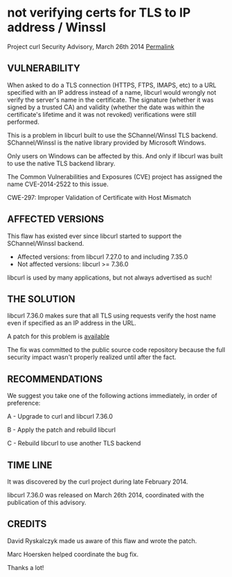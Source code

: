 not verifying certs for TLS to IP address / Winssl
==================================================

Project curl Security Advisory, March 26th 2014
[Permalink](https://curl.haxx.se/docs/CVE-2014-2522.html)

VULNERABILITY
-------------

When asked to do a TLS connection (HTTPS, FTPS, IMAPS, etc) to a URL
specified with an IP address instead of a name, libcurl would wrongly not
verify the server's name in the certificate. The signature (whether it was
signed by a trusted CA) and validity (whether the date was within the
certificate's lifetime and it was not revoked) verifications were still
performed.

This is a problem in libcurl built to use the SChannel/Winssl TLS backend.
SChannel/Winssl is the native library provided by Microsoft Windows.

Only users on Windows can be affected by this. And only if libcurl was built
to use the native TLS backend library.

The Common Vulnerabilities and Exposures (CVE) project has assigned the name
CVE-2014-2522 to this issue.

CWE-297: Improper Validation of Certificate with Host Mismatch

AFFECTED VERSIONS
-----------------

This flaw has existed ever since libcurl started to support the
SChannel/Winssl backend.

- Affected versions: from libcurl 7.27.0 to and including 7.35.0
- Not affected versions: libcurl >= 7.36.0

libcurl is used by many applications, but not always advertised as such!

THE SOLUTION
------------

libcurl 7.36.0 makes sure that all TLS using requests verify the host name
even if specified as an IP address in the URL.

A patch for this problem is
[available](https://github.com/curl/curl/commit/63fc8ee7be2b71)

The fix was committed to the public source code repository because the full
security impact wasn't properly realized until after the fact.

RECOMMENDATIONS
---------------

We suggest you take one of the following actions immediately, in order of
preference:

 A - Upgrade to curl and libcurl 7.36.0

 B - Apply the patch and rebuild libcurl

 C - Rebuild libcurl to use another TLS backend

TIME LINE
---------

It was discovered by the curl project during late February 2014.

libcurl 7.36.0 was released on March 26th 2014, coordinated with the
publication of this advisory.

CREDITS
-------

David Ryskalczyk made us aware of this flaw and wrote the patch.

Marc Hoersken helped coordinate the bug fix.

Thanks a lot!
